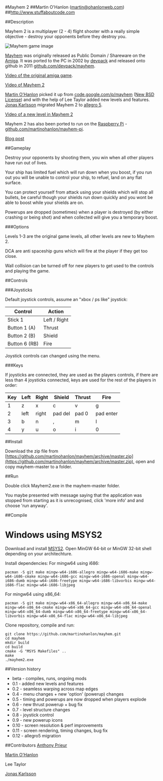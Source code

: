 #Mayhem 2 
##Martin O'Hanlon (martin@ohanlonweb.com)
##http://www.stuffaboutcode.com

##Description

Mayhem 2 is a multiplayer (2 - 4) flight shooter with a really simple objective - destroy your opponents before they destroy you.

![Mayhem game image](mayhem2.jpg)

[Mayhem](http://www.lemonamiga.com/games/details.php?id=2972) was originally released as Public Domain / Shareware on the [Amiga](https://en.wikipedia.org/wiki/Amiga). It was ported to the PC in 2002 by [devpack](https://github.com/devpack) and released onto github in 2011 [github.com/devpack/mayhem](https://github.com/devpack/mayhem). 

[Video of the original amiga game](https://www.youtube.com/watch?v=fs30DLGxqhs).

[Video of Mayhem 2](https://youtu.be/Vxozz0Ijdr0)

[Martin O'Hanlon](https://github.com/martinohanlon) picked it up from [code.google.com/p/mayhem](https://code.google.com/archive/p/mayhem/) ([New BSD License](https://opensource.org/licenses/BSD-3-Clause)) and with the help of Lee Taylor added new levels and features. [Jonas Karlsson](https://github.com/karjonas) migrated Mayhem 2 to [allegro 5](http://liballeg.org/).

[Video of a new level in Mayhem 2](https://youtu.be/E3mho6J6OG8)

Mayhem 2 has also been ported to run on the [Raspberry Pi](https://www.raspberrypi.org) - [github.com/martinohanlon/mayhem-pi](https://github.com/martinohanlon/mayhem-pi).  

[Blog post](http://www.stuffaboutcode.com/2016/04/mayhem-classic-amiga-game-ported-to.html)

##Gameplay

Destroy your opponents by shooting them, you win when all other players have run out of lives.

Your ship has limited fuel which will run down when you boost, if you run out you will be unable to control your ship, to refuel, land on any flat surface.

You can protect yourself from attack using your shields which will stop all bullets, be careful though your shields run down quickly and you wont be able to boost while your shields are on. 

Powerups are dropped (sometimes) when a player is destroyed (by either crashing or being shot) and when collected will give you a temporary boost.

###Options

Levels 1-3 are the original game levels, all other levels are new to Mayhem 2.

DCA are anti spaceship guns which will fire at the player if they get too close.

Wall collision can be turned off for new players to get used to the controls and playing the game.

##Controls

###Joysticks

Default joystick controls, assume an "xbox / ps like" joystick:

Control | Action
--- | --- 
Stick 1 | Left / Right
Button 1 (A) | Thrust
Button 2 (B) | Shield
Button 6 (RB) | Fire

Joystick controls can changed using the menu.

###Keys

If joysticks are connected, they are used as the players controls, if there are less than 4 joysticks connected, keys are used for the rest of the players in order:

Key | Left | Right | Shield | Thrust | Fire
--- | --- | --- | --- | --- | ---
1 | z | x | c | v | g 
2 | left | right | pad del | pad 0 | pad enter
3 | b | n | , | m | l
4 | y | u | o | i | 0

##Install

Download the zip file from [https://github.com/martinohanlon/mayhem/archive/master.zip](https://github.com/martinohanlon/mayhem/archive/master.zip), open and copy mayhem-master to a folder. 

##Run

Double click Mayhem2.exe in the mayhem-master folder. 

You maybe presented with message saying that the application was stopped from starting as it is unrecognised, click 'more info' and and choose 'run anyway'. 

##Compile

# Windows using MSYS2

Download and install [MSYS2](http://www.msys2.github.io). Open MinGW 64-bit or MinGW 32-bit shell depending on your architechture.

Install dependencies:
For mingw64 using i686:
```
pacman -S git make mingw-w64-i686-allegro mingw-w64-i686-make mingw-w64-i686-cmake mingw-w64-i686-gcc mingw-w64-i686-openal mingw-w64-i686-dumb mingw-w64-i686-freetype mingw-w64-i686-libvorbis mingw-w64-i686-flac mingw-w64-i686-libjpeg
```

For mingw64 using x86_64:
```
pacman -S git make mingw-w64-x86_64-allegro mingw-w64-x86_64-make mingw-w64-x86_64-cmake mingw-w64-x86_64-gcc mingw-w64-x86_64-openal mingw-w64-x86_64-dumb mingw-w64-x86_64-freetype mingw-w64-x86_64-libvorbis mingw-w64-x86_64-flac mingw-w64-x86_64-libjpeg
```

Clone repository, compile and run:
```
git clone https://github.com/martinohanlon/mayhem.git
cd mayhem
mkdir build
cd build
cmake -G "MSYS Makefiles" ..
make
./mayhem2.exe
```

##Version history
* beta - compiles, runs, ongoing mods
* 0.1 - added new levels and features
* 0.2 - seamless warping across map edges
* 0.4 - menu changes + new 'option' (powerup) changes
* 0.5 - timing and powerups are now dropped when players explode
* 0.6 - new thrust powerup + bug fix
* 0.7 - level structure changes
* 0.8 - joystick control
* 0.9 - new powerup icons
* 0.10 - screen resolution & perf improvements 
* 0.11 - screen rendering, timing changes, bug fix
* 0.12 - allegro5 migration

##Contributors
[Anthony Prieur](https://github.com/devpack)

[Martin O'Hanlon](https://github.com/martinohanlon)

Lee Taylor

[Jonas Karlsson](https://github.com/karjonas)
